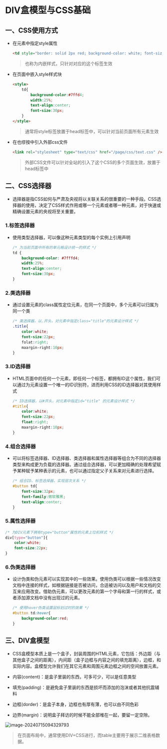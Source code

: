 # DIV盒模型与CSS基础

## 一、CSS使用方式

- 在元素中指定style属性

  ```html
  <td style="border: solid 2px red; background-color: white; font-size:20px"></td>
  ```

  > 也称为内嵌样式，只针对对应的这个标签生效

- 在页面中嵌入style样式块

  ```html
  <style>
      td{
          background-color:#7ffd4;
          width:25%;
          text-align:center;
          font-size:30px;
      }
  </style>
  ```

  > 通常将style标签放置于head标签中，可以针对当前页面所有元素生效

- 在也缪按中引入外部css文件

  ```html
  <link rel="stylesheet" type="text/css" href="/page/css/text.css" />
  ```

  > 外部CSS文件可以针对全站的引入了这个CSS的多个页面生效，放置于head标签中

## 二、CSS选择器

- 选择器是指CSS如何与严肃及央视将以关联关系的很重要的一种手段。CSS选择器的使用，决定了CSS样式作用或哪一个元素或者哪一种元素，对于快速或精确设置元素的央视将至关重要。

### 1.标签选择器

- 使用类型选择器，可以像这种元素类型的每个实例上引用声明

  ```css
  /* 为当前页面中所有的单元格设计统一的样式 */
  td {
      background-color: #7fffd4;
      width:25%;
      text-align:center;
      font-size:30px;
  }
  ```

### 2.类选择器

- 通过设置元素的class属性定位元素，在同一个页面中，多个元素可以归属为同一个类

  ```css
  /* 类选择器，以.开头，对元素中指定class="title"的元素设计样式 */
  .title{
      color:white;
      font-size:22px;
      folat:right;
      maargin-right:10px;
  }
  ```

### 3.ID选择器

- HTML页面中的任何一个元素，即任何一个标签，都拥有ID这个属性，我们可以通过为元素设置一个唯一的ID识别符，进而利用CSS的ID选择器对其使用样式

  ```css
  /* ID选择器，以#开头，对元素中指定id="title" 的元素设计样式 */
  #title{
      color:white;
      font-size:22px;
      float:right;
      maargin-right:10px;
  }
  ```

### 4.组合选择器

- 可以将标签选择器、ID选择器、类选择器和属性选择器等组合为不同的选择器类型来构成更为负载的选择器。通过组合选择器，可以更加精确的处理希望赋予某种赋予某种表示的元素，也可以通过指定父子关系来对元素进行选择。

  ```css
  /* 组合ID、标签选择器，实现层次关系 */
  #button td{
      font-size:32px;
      font-family:微软雅黑;
      text-align:center;
  }
  ```

### 5.属性选择器

```css
/* 为DIV元素下拥有type="button"属性的元素上位机样式 */
div[type="button"]{
    color:white;
    font-size:22px;
}
```

### 6.伪类选择器

- 设计伪类和伪元素可以实现其中的一些效果。使用伪类可以根据一些情况改变文档中连接的样式，如根据链接是否被访问，合适被访问以及用户和文档的交互来应用改变。借助伪元素，可以更改元素的第一个字母和第一行的样式，或者添加源文档中没有出现过的元素。

  ```css
  /* 使用hover伪类设置鼠标划过时的效果 */
  #button td:hover{
      background-color:red;
  }
  ```

## 三、DIV盒模型

- CSS盒模型本质上是一个盒子，封装周围的HTML元素，它包括：外边距（与其他盒子之间的距离），内间距（盒子边框与内容之间的填充距离），边框，和实际内容。盒模型允许我们在其它元素和周围元素边框之间的空间放置元素。

- 内容(content)：是盒子里装的东西，可多可少，可以是任意类型
- 填充(padding)：是避免盒子里装的东西是损坏而添加的泡沫或者其他抗震辅料
- 边框(dorder)：是盒子本身，边框也有厚有薄，也可以由不同色彩
- 边界(margin)：说明盒子拜访的时候不能全部堆在一起，要留一定空隙。

![image-20240715094329793](..\..\picture\da347858155a402bb161676eda7dcaab.png)

> 在页面布局中，通常使用DIV+CSS进行，而table主要用于展示二维表格数据。

